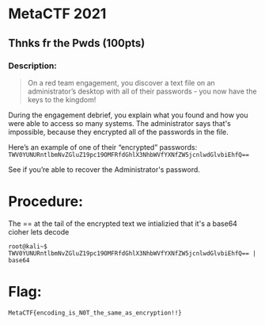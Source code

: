 #  MetaCTF 2021

## Thnks fr the Pwds (100pts)

### Description: 

>On a red team engagement, you discover a text file on an administrator’s desktop with all of their passwords - you now have the keys to the kingdom!

During the engagement debrief, you explain what you found and how you were able to access so many systems. The administrator says that's impossible, because they encrypted all of the passwords in the file.

Here’s an example of one of their “encrypted” passwords: `TWV0YUNURntlbmNvZGluZ19pc19OMFRfdGhlX3NhbWVfYXNfZW5jcnlwdGlvbiEhfQ==`

See if you’re able to recover the Administrator's password.
 

# Procedure:

The == at the tail of the encrypted text we intializied that it's a base64 cioher lets decode

```
root@kali~$ TWV0YUNURntlbmNvZGluZ19pc19OMFRfdGhlX3NhbWVfYXNfZW5jcnlwdGlvbiEhfQ== | base64 
```

# Flag:
 
 ```
 MetaCTF{encoding_is_N0T_the_same_as_encryption!!}
 ```
